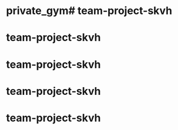 # private_gym# team-project-skvh
# team-project-skvh
# team-project-skvh
# team-project-skvh
# team-project-skvh
